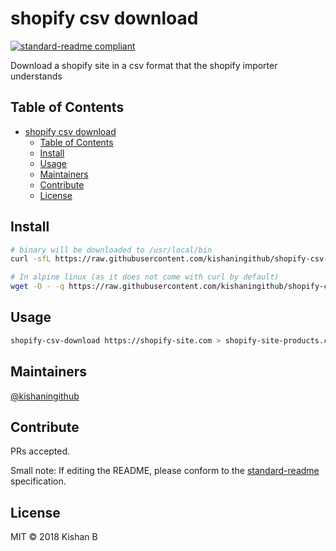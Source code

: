 # shopify csv download

[![standard-readme compliant](https://img.shields.io/badge/standard--readme-OK-green.svg?style=flat-square)](https://github.com/RichardLitt/standard-readme)

Download a shopify site in a csv format that the shopify importer understands

## Table of Contents

- [shopify csv download](#shopify-csv-download)
    - [Table of Contents](#table-of-contents)
    - [Install](#install)
    - [Usage](#usage)
    - [Maintainers](#maintainers)
    - [Contribute](#contribute)
    - [License](#license)

## Install

```bash
# binary will be downloaded to /usr/local/bin
curl -sfL https://raw.githubusercontent.com/kishaningithub/shopify-csv-download/master/install.sh | sudo sh -s -- -b /usr/local/bin

# In alpine linux (as it does not come with curl by default)
wget -O - -q https://raw.githubusercontent.com/kishaningithub/shopify-csv-download/master/install.sh | sudo sh -s -- -b /usr/local/bin
```

## Usage

```bash
shopify-csv-download https://shopify-site.com > shopify-site-products.csv
```

## Maintainers

[@kishaningithub](https://github.com/kishaningithub)

## Contribute

PRs accepted.

Small note: If editing the README, please conform to the [standard-readme](https://github.com/RichardLitt/standard-readme) specification.

## License

MIT © 2018 Kishan B
